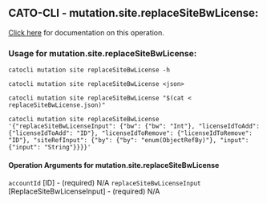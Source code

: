 
## CATO-CLI - mutation.site.replaceSiteBwLicense:
[Click here](https://api.catonetworks.com/documentation/#mutation-replaceSiteBwLicense) for documentation on this operation.

### Usage for mutation.site.replaceSiteBwLicense:

`catocli mutation site replaceSiteBwLicense -h`

`catocli mutation site replaceSiteBwLicense <json>`

`catocli mutation site replaceSiteBwLicense "$(cat < replaceSiteBwLicense.json)"`

`catocli mutation site replaceSiteBwLicense '{"replaceSiteBwLicenseInput": {"bw": {"bw": "Int"}, "licenseIdToAdd": {"licenseIdToAdd": "ID"}, "licenseIdToRemove": {"licenseIdToRemove": "ID"}, "siteRefInput": {"by": {"by": "enum(ObjectRefBy)"}, "input": {"input": "String"}}}}'`

#### Operation Arguments for mutation.site.replaceSiteBwLicense ####
`accountId` [ID] - (required) N/A 
`replaceSiteBwLicenseInput` [ReplaceSiteBwLicenseInput] - (required) N/A 
